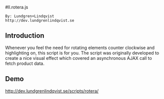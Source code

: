 #ll.rotera.js

    By: Lundgren+Lindqvist
    http://dev.lundgrenlindqvist.se

## Introduction

Whenever you feel the need for rotating elements counter clockwise and highlighting on, this script is for you. The script was originally developed to create a nice visual effect which covered an asynchronous AJAX call to fetch product data.

## Demo

http://dev.lundgrenlindqvist.se/scripts/rotera/